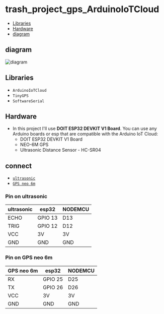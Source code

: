 # trash_project_gps_ArduinoIoTCloud

- [Libraries](#Libraries)
- [Hardware](#Hardware)
- [diagram](#diagram)

## diagram

![diagram](https://cdn.discordapp.com/attachments/810756128295354419/1103136999294107658/image.png)

## Libraries

- `ArduinoIoTCloud`
- `TinyGPS`
- `SoftwareSerial`

## Hardware

- In this project I'll use **DOIT ESP32 DEVKIT V1 Board**. You can use any Arduino boards or esp that are compatible with the Arduino IoT Cloud:
  - DOIT ESP32 DEVKIT V1 Board
  - NEO-6M GPS
  - Ultrasonic Distance Sensor - HC-SR04


## connect 

- [`ultrasonic`](#pin-on-ultrasonic)
- [`GPS neo 6m`](#Pin-on-GPS-neo-6m)

### Pin on ultrasonic

| ultrasonic | esp32   | NODEMCU |
| ---------- | ------- | ------- |
| ECHO       | GPIO 13 | D13     |
| TRIG       | GPIO 12 | D12     |
| VCC        | 3V      | 3V      |
| GND        | GND     | GND     |

### Pin on GPS neo 6m

| GPS neo 6m | esp32   | NODEMCU |
| ---------- | ------- | ------- |
| RX         | GPIO 25 | D25     |
| TX         | GPIO 26 | D26     |
| VCC        | 3V      | 3V      |
| GND        | GND     | GND     |
